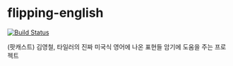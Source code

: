 # flipping-english

[![Build Status](https://travis-ci.org/emoket/flipping-english.svg?branch=master)](https://travis-ci.org/emoket/flipping-english)

(팟캐스트) 김영철, 타일러의 진짜 미국식 영어에 나온 표현들 암기에 도움을 주는 프로젝트
